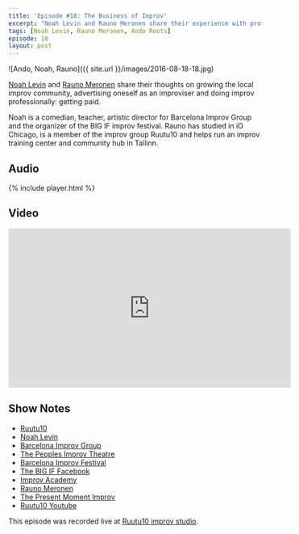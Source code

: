 ```yaml
---
title: 'Episode #18: The Business of Improv'
excerpt: "Noah Levin and Rauno Meronen share their experience with professional improv and growing the improv community"
tags: [Noah Levin, Rauno Meronen, Ando Roots]
episode: 18
layout: post
---
```


![Ando, Noah, Rauno]({{ site.url }}/images/2016-08-18-18.jpg)

[Noah Levin](http://www.barcelonaimprovgroup.com/noah-levin-teacher) and [Rauno Meronen](http://ruutu10.ee/#/meist/liikmed/rauno) share their thoughts on growing the local improv community, advertising oneself as an improviser and doing improv professionally: getting paid.

Noah is a comedian, teacher, artistic director for Barcelona Improv Group and the organizer of the BIG IF improv festival. Rauno has studied in iO Chicago, is a member of the improv group Ruutu10 and helps run an improv training center and community hub in Tallinn.

## Audio

{% include player.html %}

## Video

<iframe width="560" height="315" src="https://www.youtube-nocookie.com/embed/6E2FgEfm5aU?rel=0" frameborder="0" allowfullscreen></iframe>

## Show Notes

- [Ruutu10](http://ruutu10.ee)
- [Noah Levin](http://www.barcelonaimprovgroup.com/noah-levin-teacher)
- [Barcelona Improv Group](http://www.barcelonaimprovgroup.com)
- [The Peoples Improv Theatre](https://thepit-nyc.com)
- [Barcelona Improv Festival](http://www.barcelonaimprovfestival.com)
- [The BIG IF Facebook](https://www.facebook.com/barcelonaimprovfestival)
- [Improv Academy](http://theimprovacademy.com)
- [Rauno Meronen](http://ruutu10.ee/#/meist/liikmed/rauno)
- [The Present Moment Improv](http://www.thepresentmomentimprov.com)
- [Ruutu10 Youtube](https://www.youtube.com/user/naervabastab)

This episode was recorded live at [Ruutu10 improv studio](http://ruutu10.ee/).